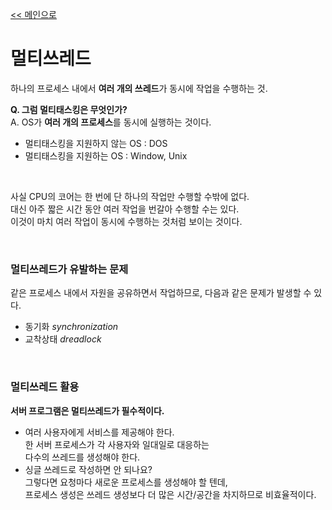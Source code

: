 [<< 메인으로](https://github.com/AtomicLiquors/Java_Wiki_Chb/blob/main/Readme.md)

# 멀티쓰레드
하나의 프로세스 내에서 **여러 개의 쓰레드**가 동시에 작업을 수행하는 것.

**Q. 그럼 멀티태스킹은 무엇인가?**  
A. OS가 **여러 개의 프로세스**를 동시에 실행하는 것이다.

- 멀티태스킹을 지원하지 않는 OS : DOS  
- 멀티태스킹을 지원하는 OS : Window, Unix
 
 &nbsp;  

사실 CPU의 코어는 한 번에 단 하나의 작업만 수행할 수밖에 없다.  
대신 아주 짧은 시간 동안 여러 작업을 번갈아 수행할 수는 있다.  
이것이 마치 여러 작업이 동시에 수행하는 것처럼 보이는 것이다.
 
 &nbsp;  

### 멀티쓰레드가 유발하는 문제
같은 프로세스 내에서 자원을 공유하면서 작업하므로,
다음과 같은 문제가 발생할 수 있다.
- 동기화 *synchronization*
- 교착상태 *dreadlock*


 
 &nbsp;  
### 멀티쓰레드 활용 

**서버 프로그램은 멀티쓰레드가 필수적이다.**
- 여러 사용자에게 서비스를 제공해야 한다.  
한 서버 프로세스가 각 사용자와 일대일로 대응하는   
다수의 쓰레드를 생성해야 한다.
- 싱글 쓰레드로 작성하면 안 되나요?  
그렇다면 요청마다 새로운 프로세스를 생성해야 할 텐데,  
프로세스 생성은 쓰레드 생성보다 더 많은 시간/공간을 차지하므로 비효율적이다.

 
 &nbsp;  

 
 &nbsp;  


 
 &nbsp;  
